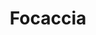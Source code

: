 ---
title: Focaccia
draft: false
layout: recettes
type: plat
categories:
  - Pain
auteur: elmar
regime:
  - vegan
  - vegetarien
region: Italie
cuisson: Oui
temperature: Froid
plate: 100
quantite_desc: En comptant 1 part par personne (équivalent d'une part de tarte)
  Compter 12 plaques gastro pour 100.
check: Oui
checkAlwaysOk: false
ingredients:
  legumes:
    - title: Oignon
      quantite: 5
      unit: unité
      commentaire: facultatif
  lof:
    - title: huile d'olive
      quantite: 2
      unit: litre
    - title: Levure fraîche
      quantite: 50
      unit: grammes
    - title: Farine de blé
      quantite: 12
      unit: Kg
  epices:
    - title: Thym
      quantite: 30
      unit: grammes
    - title: Romarin
    - title: Sel
      quantite: 300
      unit: grammes
    - title: Coulis de tomates
      quantite: 2
      unit: Kg
  autres:
    - title: Eau
      quantite: 5
      unit: litre
      commentaire: tiède (pas chaude !)
materiel:
  - Four
preparation: >-
  Faire par deux kg de farine ce sera plus simple (60g sel, 10g levure, environ
  un litre d'eau et 10cl d'huile d'olive).


  * Étaler la pâte, sans rouleau, avec les mains, épaisseur 1 à 2cm Éffeuiller les herbes, puis badigeonner d'un tout petit peu de sauce tomate qu'on aura pris soin d'assaisoner avec un peu de sel et de poivre.

  * Laisser lever encore deux heures.

  * Couper les oignons en fines lamelles et en étaler sans en mettre trop.

  * Faire des trous dans la pâte, verser de l'huile d'olive dans les trous et un peu partout.

  * Enfourner 20min dans le four préchauffé à 180°
preparation24h: >-
  **La pâte au moins la veille:**


  *  Verser 2kg de farine dans un saladier, former un puit, verser un peu d'eau tiède, y émietter la levure, laisser reposer dix minutes. Sur le bord du puit creuser une petite rigole y verser le sel et l'huile d'olive, prendre soin à ne pas mettre le sel en contact avec la levure. Mélanger petit à petit l'eau levurée avec la farine en allant du milieu vers l'extérieur et en rajoutant petit à petit le reste d'eau.

  * Pétrir 15 min, laisser reposer 5minutes, pétrir à nouveau 15 min.

  * Laisser lever minimum 12h au frigo, puis 3,4h à température ambiante.
publishDate: 2024-05-28T11:35:00.000Z
---